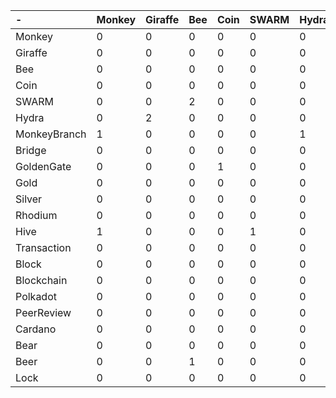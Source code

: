 | -            | Monkey | Giraffe | Bee | Coin | SWARM | Hydra | MonkeyBranch | Bridge | GoldenGate | Gold | Silver | Rhodium | Hive | Transaction | Block | Blockchain | Polkadot | PeerReview | Cardano | Bear | Beer | Lock |
| :----------- | :----- | :------ | :-- | :--- | :---- | :---- | :----------- | :----- | :--------- | :--- | :----- | :------ | :--- | :---------- | :---- | :--------- | :------- | :--------- | :------ | :--- | :--- | :--- |
| Monkey       | 0      | 0       | 0   | 0    | 0     | 0     | 0            | 0      | 0          | 0    | 0      | 0       | 0    | 0           | 0     | 0          | 0        | 0          | 0       | 0    | 0    | 0    |
| Giraffe      | 0      | 0       | 0   | 0    | 0     | 0     | 0            | 0      | 0          | 0    | 0      | 0       | 0    | 0           | 0     | 0          | 0        | 0          | 0       | 0    | 0    | 0    |
| Bee          | 0      | 0       | 0   | 0    | 0     | 0     | 0            | 0      | 0          | 0    | 0      | 0       | 0    | 0           | 0     | 0          | 0        | 0          | 0       | 0    | 0    | 0    |
| Coin         | 0      | 0       | 0   | 0    | 0     | 0     | 0            | 0      | 0          | 0    | 0      | 0       | 0    | 0           | 0     | 0          | 0        | 0          | 0       | 0    | 0    | 0    |
| SWARM        | 0      | 0       | 2   | 0    | 0     | 0     | 0            | 0      | 0          | 0    | 0      | 0       | 0    | 0           | 0     | 0          | 0        | 0          | 0       | 0    | 0    | 0    |
| Hydra        | 0      | 2       | 0   | 0    | 0     | 0     | 0            | 0      | 0          | 0    | 0      | 0       | 0    | 0           | 0     | 0          | 0        | 0          | 0       | 0    | 0    | 0    |
| MonkeyBranch | 1      | 0       | 0   | 0    | 0     | 1     | 0            | 0      | 0          | 0    | 0      | 0       | 0    | 0           | 0     | 0          | 0        | 0          | 0       | 0    | 0    | 0    |
| Bridge       | 0      | 0       | 0   | 0    | 0     | 0     | 2            | 0      | 0          | 0    | 0      | 0       | 0    | 0           | 0     | 0          | 0        | 0          | 0       | 0    | 0    | 0    |
| GoldenGate   | 0      | 0       | 0   | 1    | 0     | 0     | 0            | 1      | 0          | 0    | 0      | 0       | 0    | 0           | 0     | 0          | 0        | 0          | 0       | 0    | 0    | 0    |
| Gold         | 0      | 0       | 0   | 0    | 0     | 0     | 0            | 0      | 0          | 0    | 0      | 0       | 0    | 0           | 0     | 0          | 0        | 0          | 0       | 0    | 0    | 0    |
| Silver       | 0      | 0       | 0   | 0    | 0     | 0     | 0            | 0      | 0          | 0    | 0      | 0       | 0    | 0           | 0     | 0          | 0        | 0          | 0       | 0    | 0    | 0    |
| Rhodium      | 0      | 0       | 0   | 0    | 0     | 0     | 0            | 0      | 0          | 0    | 0      | 0       | 0    | 0           | 0     | 0          | 0        | 0          | 0       | 0    | 0    | 0    |
| Hive         | 1      | 0       | 0   | 0    | 1     | 0     | 0            | 0      | 0          | 1    | 0      | 0       | 0    | 0           | 0     | 0          | 0        | 0          | 0       | 0    | 0    | 0    |
| Transaction  | 0      | 0       | 0   | 0    | 0     | 0     | 0            | 0      | 0          | 0    | 0      | 0       | 0    | 0           | 0     | 0          | 0        | 0          | 0       | 0    | 0    | 0    |
| Block        | 0      | 0       | 0   | 0    | 0     | 0     | 0            | 0      | 0          | 0    | 0      | 0       | 0    | 3           | 0     | 0          | 0        | 0          | 0       | 0    | 0    | 0    |
| Blockchain   | 0      | 0       | 0   | 0    | 0     | 0     | 0            | 0      | 0          | 0    | 0      | 0       | 0    | 0           | 3     | 0          | 0        | 0          | 0       | 0    | 0    | 0    |
| Polkadot     | 0      | 0       | 0   | 0    | 0     | 0     | 0            | 0      | 0          | 0    | 0      | 0       | 0    | 0           | 0     | 3          | 0        | 0          | 0       | 0    | 0    | 0    |
| PeerReview   | 0      | 0       | 0   | 0    | 0     | 0     | 0            | 0      | 0          | 0    | 0      | 0       | 0    | 0           | 0     | 0          | 0        | 0          | 0       | 0    | 0    | 0    |
| Cardano      | 0      | 0       | 0   | 0    | 0     | 0     | 0            | 0      | 0          | 0    | 0      | 0       | 0    | 0           | 0     | 1          | 0        | 1          | 0       | 0    | 0    | 0    |
| Bear         | 0      | 0       | 0   | 0    | 0     | 0     | 0            | 0      | 0          | 0    | 0      | 0       | 0    | 0           | 0     | 0          | 0        | 0          | 0       | 0    | 0    | 0    |
| Beer         | 0      | 0       | 1   | 0    | 0     | 0     | 0            | 0      | 0          | 0    | 0      | 0       | 0    | 0           | 0     | 0          | 0        | 0          | 0       | 1    | 0    | 0    |
| Lock         | 0      | 0       | 0   | 0    | 0     | 0     | 0            | 0      | 0          | 0    | 2      | 0       | 0    | 0           | 0     | 0          | 0        | 0          | 0       | 0    | 0    | 0    |
